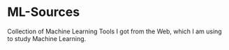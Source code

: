 # ML-Sources
Collection of Machine Learning Tools I got from the Web, which I am using to study Machine Learning.
